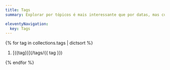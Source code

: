```yaml
---
title: Tags
summary: Explorar por tópicos é mais interessante que por datas, mas cuidado com a validade das informações.

eleventyNavigation:
  key: Tags
---
```


{% for tag in collections.tags | dictsort %}

1. [{{tag}}](/tags/{{ tag }})

{% endfor %}

